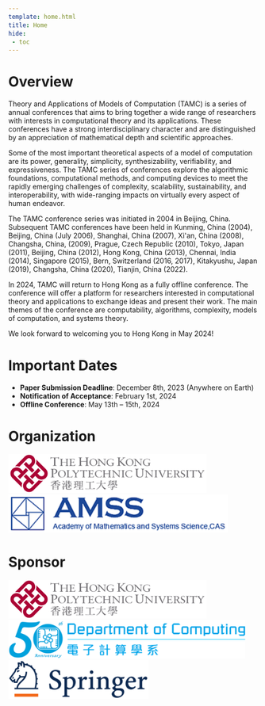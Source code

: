 ```yaml
---
template: home.html
title: Home
hide:
 - toc
---
```


# **Overview**

Theory and Applications of Models of Computation (TAMC) is a series of annual conferences that aims to bring together a wide range of researchers with interests in computational theory and its applications. These conferences have a strong interdisciplinary character and are distinguished by an appreciation of mathematical depth and scientific approaches.
 
Some of the most important theoretical aspects of a model of computation are its power, generality, simplicity, synthesizability, verifiability, and expressiveness. The TAMC series of conferences explore the algorithmic foundations, computational methods, and computing devices to meet the rapidly emerging challenges of complexity, scalability, sustainability, and interoperability, with wide-ranging impacts on virtually every aspect of human endeavor.
 
The TAMC conference series was initiated in 2004 in Beijing, China. Subsequent TAMC conferences have been held in Kunming, China (2004), Beijing, China (July 2006), Shanghai, China (2007), Xi'an, China (2008), Changsha, China, (2009), Prague, Czech Republic (2010), Tokyo, Japan (2011), Beijing, China (2012), Hong Kong, China (2013), Chennai, India (2014), Singapore (2015), Bern, Switzerland (2016, 2017), Kitakyushu, Japan (2019), Changsha, China (2020), Tianjin, China (2022).

In 2024, TAMC will return to Hong Kong as a fully offline conference. The conference will offer a platform for researchers interested in computational theory and applications to exchange ideas and present their work. The main themes of the conference are computability, algorithms, complexity, models of computation, and systems theory.

We look forward to welcoming you to Hong Kong in May 2024!

# **Important Dates**

- **Paper Submission Deadline**: December 8th, 2023 (Anywhere on Earth)
- **Notification of Acceptance**: February 1st, 2024
- **Offline Conference**: May 13th – 15th, 2024

<!-- - **Final Camera Ready Version**: February 1, 2024 -->
<!-- - **Early Registration Deadline**: March 15, 2024 -->

# **Organization**

<img src="./assets/images/polyu.svg" style="width: 400px;margin-right:15px;">
<img src="./assets/images/logo-amss.png" style="height: 77.99px;">

# **Sponsor**
<img src="./assets/images/polyu.svg" style="width: 400px;margin-right:25px;">
<img src="./assets/images/comp50.png" style="height: 77.99px;margin-right:30px;">
<img src="./assets/images/springer-logo.svg" style="height: 77.99px;">
